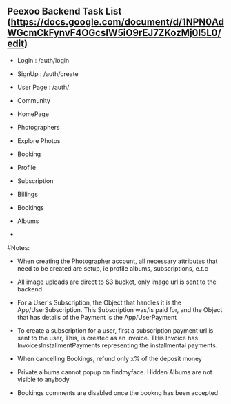 ## Peexoo Backend Task List (https://docs.google.com/document/d/1NPN0AdWGcmCkFynvF4OGcsIW5iO9rEJ7ZKozMj0I5L0/edit)

- Login : /auth/login

- SignUp : /auth/create

- User Page : /auth/

- Community 

- HomePage

- Photographers

- Explore Photos

- Booking

- Profile

- Subscription

- Billings

- Bookings

- Albums

- 

#Notes:
- When creating the Photographer account, all necessary attributes that need to be created are 
setup, ie profile albums, subscriptions, e.t.c

- All image uploads are direct to S3 bucket, only image url is sent to the backend

- For a User's Subscription, the Object that handles it is the App/UserSubscription. 
This Subscription was/is paid for, and the Object that has details of the Payment is 
the App/UserPayment

- To create a subscription for a user, first a subscription payment url is sent to the user,
This, is created as an invoice. THis Invoice has InvoicesInstallmentPayments representing the 
installmental payments.

- When cancelling Bookings, refund only x% of the deposit money

- Private albums cannot popup on findmyface. Hidden Albums are not visible to anybody

- Bookings comments are disabled once the bookng has been accepted

